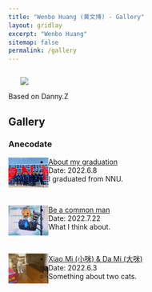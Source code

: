 ```yaml
---
title: "Wenbo Huang (黄文博) - Gallery"
layout: gridlay
excerpt: "Wenbo Huang"
sitemap: false
permalink: /gallery
---
```


<div class="col-sm-4" align="right" style="display:table-cell; vertical-align:middle; text-align:center">

  <ul style="overflow: hidden">
  <a href ="https://wenbohuang1002X.github.io"> <img align="right" src="{{ site.url }}{{ site.baseurl }}/images/pages/CloudX.png" class="img-responsive" width="100%" /></a>
  </ul>
  Based on Danny.Z<br>
</div>

<div class="col-sm-8">

## Gallery

### Anecodate

<a href=" " target="_blank"><img align="left" width="80px" src="../images/album/master2022.jpg" alt="毕业照"></a>

* <a href=" ">About my graduation</a>
	- Date: 2022.6.8
	- I graduated from NNU.

<br>

<a href=" " target="_blank"><img align="left" width="80px" src="../images/album/mo.jpg" alt=" "></a>

*  <a href=" ">Be a common man</a>
	- Date: 2022.7.22
	- What I think about.

<br>

<a href="../images/video/twocat.mp4" target="_blank"><img align="left" width="80px" src="../images/album/twocats.gif" alt="Two cats"></a>

* <a href="../images/video/twocat.mp4" target="_blank">Xiao Mi (小咪) & Da Mi (大咪)</a>
	- Date: 2022.6.3
	- Something about two cats.

</div>